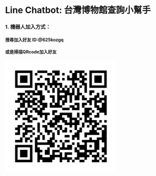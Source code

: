 # Line Chatbot: 台灣博物館查詢小幫手
### 1. 機器人加入方式：
#### 搜尋加入好友 ID:@625kozgq
#### 或是掃描QRcode加入好友
![image](https://github.com/pato830729/line/blob/master/625kozgq.png)
